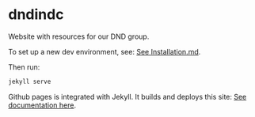 # dndindc

Website with resources for our DND group.

To set up a new dev environment, see: [See Installation.md](installation.md).

Then run:

```bash
jekyll serve
```

Github pages is integrated with Jekyll. It builds and deploys this site: [See documentation here](https://help.github.com/en/articles/about-github-pages-and-jekyll).